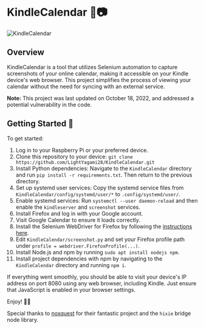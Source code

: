 # KindleCalendar 📆📷

![KindleCalendar](https://raw.githubusercontent.com/LightYagami28/KindleCalendar/main/kindleCalendar.png)

## Overview

KindleCalendar is a tool that utilizes Selenium automation to capture screenshots of your online calendar, making it accessible on your Kindle device's web browser. This project simplifies the process of viewing your calendar without the need for syncing with an external service.

**Note:** This project was last updated on October 18, 2022, and addressed a potential vulnerability in the code.

## Getting Started 🚀

To get started:

1. Log in to your Raspberry Pi or your preferred device.
2. Clone this repository to your device: `git clone https://github.com/LightYagami28/KindleCalendar.git`
3. Install Python dependencies: Navigate to the `KindleCalendar` directory and run `pip install -r requirements.txt`. Then return to the previous directory.
4. Set up systemd user services: Copy the systemd service files from `KindleCalendar/config/systemd/user/*` to `.config/systemd/user/`.
5. Enable systemd services: Run `systemctl --user daemon-reload` and then enable the `kindleserver` and `screenshot` services.
6. Install Firefox and log in with your Google account.
7. Visit Google Calendar to ensure it loads correctly.
8. Install the Selenium WebDriver for Firefox by following the [instructions here](https://firefox-source-docs.mozilla.org/testing/geckodriver/ARM.html).
9. Edit `KindleCalendar/screenshot.py` and set your Firefox profile path under `profile = webdriver.FirefoxProfile(...)`.
10. Install Node.js and npm by running `sudo apt install nodejs npm`.
11. Install project dependencies with npm by navigating to the `KindleCalendar` directory and running `npm i`.

If everything went smoothly, you should be able to visit your device's IP address on port 8080 using any web browser, including Kindle. Just ensure that JavaScript is enabled in your browser settings.

Enjoy! 📅📖

Special thanks to [noxquest](https://bitbucket.org/ocampos/noxquest_kindle-tty/src/master/) for their fantastic project and the `hixie` bridge node library.
